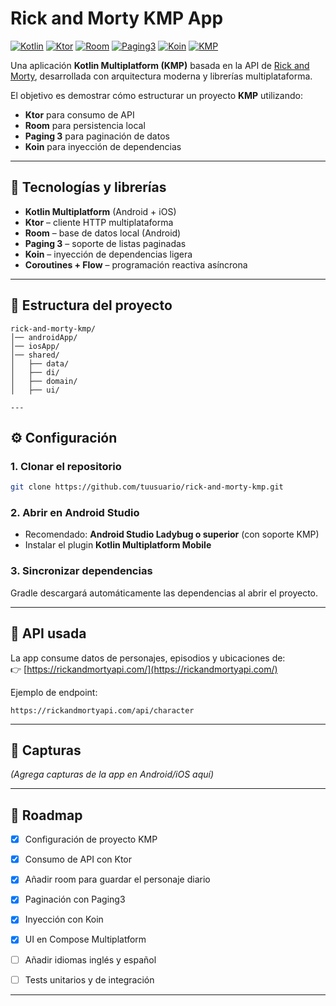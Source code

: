 # Rick and Morty KMP App

[![Kotlin](https://img.shields.io/badge/Kotlin-2.2.20-blue?logo=kotlin)](https://kotlinlang.org/)
[![Ktor](https://img.shields.io/badge/Ktor-HTTP%20Client-green)](https://ktor.io/)
[![Room](https://img.shields.io/badge/Room-Database-orange)](https://developer.android.com/training/data-storage/room)
[![Paging3](https://img.shields.io/badge/Paging-3-yellow)](https://developer.android.com/topic/libraries/architecture/paging/v3-overview)
[![Koin](https://img.shields.io/badge/Koin-DI-lightgrey)](https://insert-koin.io/)
[![KMP](https://img.shields.io/badge/KMP-Multiplatform-purple)](https://kotlinlang.org/docs/multiplatform.html)

Una aplicación **Kotlin Multiplatform (KMP)** basada en la API de [Rick and Morty](https://rickandmortyapi.com/), desarrollada con arquitectura moderna y librerías multiplataforma.  

El objetivo es demostrar cómo estructurar un proyecto **KMP** utilizando:  
- **Ktor** para consumo de API  
- **Room** para persistencia local  
- **Paging 3** para paginación de datos  
- **Koin** para inyección de dependencias  

---

## 🚀 Tecnologías y librerías

- **Kotlin Multiplatform** (Android + iOS)  
- **Ktor** – cliente HTTP multiplataforma  
- **Room** – base de datos local (Android)  
- **Paging 3** – soporte de listas paginadas  
- **Koin** – inyección de dependencias ligera  
- **Coroutines + Flow** – programación reactiva asíncrona  

---

## 📂 Estructura del proyecto 

```
rick-and-morty-kmp/
│── androidApp/           
│── iosApp/             
│── shared/              
│   ├── data/             
│   ├── di/          
│   ├── domain/              
│   ├── ui/               

---
```
## ⚙️ Configuración

### 1. Clonar el repositorio
```bash
git clone https://github.com/tuusuario/rick-and-morty-kmp.git
```

### 2. Abrir en Android Studio
- Recomendado: **Android Studio Ladybug o superior** (con soporte KMP)  
- Instalar el plugin **Kotlin Multiplatform Mobile**

### 3. Sincronizar dependencias
Gradle descargará automáticamente las dependencias al abrir el proyecto.

---

## 🔌 API usada
La app consume datos de personajes, episodios y ubicaciones de:  
👉 [https://rickandmortyapi.com/](https://rickandmortyapi.com/)

Ejemplo de endpoint:
```
https://rickandmortyapi.com/api/character
```

---

## 📸 Capturas

*(Agrega capturas de la app en Android/iOS aquí)*

---

## 🧩 Roadmap

- [x] Configuración de proyecto KMP  
- [x] Consumo de API con Ktor  
- [x] Añadir room para guardar el personaje diario  
- [x] Paginación con Paging3  
- [x] Inyección con Koin  
- [x] UI en Compose Multiplatform  
- [ ] Añadir idiomas inglés y español
- [ ] Tests unitarios y de integración  


---
